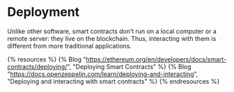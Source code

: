 # Deployment

Unlike other software, smart contracts don’t run on a local computer or a remote server: they live on the blockchain. Thus, interacting with them is different from more traditional applications.

{% resources %}
  {% Blog "https://ethereum.org/en/developers/docs/smart-contracts/deploying/", "Deploying Smart Contracts" %}
  {% Blog "https://docs.openzeppelin.com/learn/deploying-and-interacting", "Deploying and interacting with smart contracts" %}
{% endresources %}
